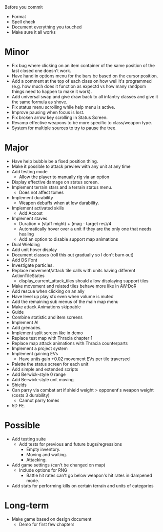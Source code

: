 Before you commit
* Format
* Spell check
* Document everything you touched
* Make sure it all works

# Minor
* Fix bug where clicking on an item container of the same position of the last closed one doesn't work.
* Have hand in options menu for the bars be based on the cursor position.
* Add a comment at the top of each class on how well it's programmed (e.g. how much does it function as expectd vs how many randpom things need to happen to make it work).
* Add universal swap and give draw back to all infantry classes and give it the same formula as shove.
* Fix status menu scrolling while help menu is active.
* Improve pausing when focus is lost.
* Fix broken arrow key scrolling in Status Screen.
* Revamp effective weapons to be more specific to class/weapon type.
* System for multiple sources to try to pause the tree.

# Major
* Have help bubble be a fixed position thing.
* Make it possible to attack preview with any unit at any time
* Add testing mode
	* Allow the player to manually rig via an option
* Display effective damage on status screen.
* Implement terrain stars and a terrain status menu.
	* Does not affect tomes
* Implement durability
	* Weapon debuffs when at low durability.
* Implement activated skills
	* Add Accost
* Implement staves
	* Duration = (staff might) + (mag - target res)/4
	* Automatically hover over a unit if they are the only one that needs healing
	* Add an option to disable support map animations
* Dual Wielding
* Add unit hover display
* Document classes (roll this out gradually so I don't burn out)
* Add DS Font
* Investigate particles.
* Replace movement/attack tile calls with units having different ActionTileStates
	* display_current_attack_tiles should allow displaying support tiles
* Make movement and related tiles behave more like in AW:DoR
* Add rescue when clicking on an ally
* Have level up play sfx even when volume is muted
* Add the remaining sub menus of the main map menu
* Make attack Animations skippable
* Guide
* Combine statistic and item screens
* Implement AI
* Add grenades.
* Implement split screen like in demo
* Replace test map with Thracia chapter 1
* Replace map attack animations with Thracia counterparts
* Implement a project system
* Implement gaining EVs
	* Have units gain +0.02 movement EVs per tile traversed
* Palette the status screen for each unit
* Add simple and extended scripts
* Add Berwick-style 0 range
* Add Berwick-style unit moving
* Shields
* Can parry via combat art if shield weight > opponent's weapon weight (costs 3 durability)
	* Cannot parry tomes
* 5D FE.

# Possible
* Add testing suite
	* Add tests for previous and future bugs/regressions
		* Empty inventory.
		* Moving and waiting.
		* Attacking.
* Add game settings (can't be changed on map)
	* Include options for RNG
		* Battle hit rates can't go below weapon's hit rates in dampened mode.
* Add stats for performing kills on certain terrain and units of categories

# Long-term
* Make game based on design document
	* Demo for first few chapters

